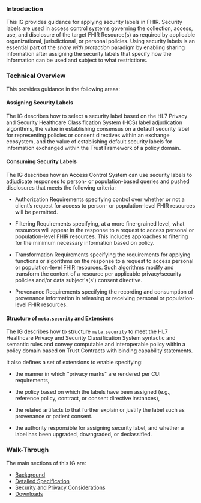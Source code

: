 ### Introduction
This IG provides guidance for applying security labels in FHIR. Security labels are used in access control systems governing the collection, access, use, and disclosure of the target FHIR Resource(s) as required by applicable organizational, jurisdictional, or personal policies. Using security labels is an essential part of the _share with protection_ paradigm by enabling sharing information after assigning the security labels that specify how the information can be used and subject to what restrictions.

### Technical Overview

This provides guidance in the following areas:

#### Assigning Security Labels
The IG describes how to select a security label based on the HL7 Privacy and Security Healthcare Classification System (HCS) label adjudication algorithms, the value in establishing consensus on a default security label for representing policies or consent directives within an exchange ecosystem, and the value of establishing default security labels for information exchanged within the Trust Framework of a policy domain.

#### Consuming Security Labels
The IG describes how an Access Control System can use security labels to adjudicate responses to person- or population-based queries and pushed disclosures that meets the following criteria:

- Authorization Requirements specifying control over whether or not a client’s request for access to person- or population-level FHIR resources will be permitted.
          
- Filtering Requirements specifying, at a more fine-grained level, what resources will appear in the response to a request to access personal or population-level FHIR resources. This includes approaches to filtering for the minimum necessary information based on policy.

- Transformation Requirements specifying the requirements for applying functions or algorithms on the response to a request to access personal or population-level FHIR resources. Such algorithms modify and transform the content of a resource per applicable privacy/security policies and/or data subject's(s') consent directive.

- Provenance Requirements specifying the recording and consumption of provenance information in releasing or receiving personal or population-level FHIR resources.

#### Structure of `meta.security` and Extensions
The IG describes how to structure `meta.security` to meet the HL7 Healthcare Privacy and Security Classification System syntactic and semantic rules and convey computable and interoperable policy within a policy domain based on Trust Contracts with binding capability statements.

It also defines a set of extensions to enable specifying: 

- the manner in which "privacy marks" are rendered per CUI requirements,

- the policy based on which the labels have been assigned (e.g., reference policy, contract, or consent directive instances),

- the related artifacts to that further explain or justify the label such as provenance or patient consent.

- the authority responsible for assigning security label, and whether a label has been upgraded, downgraded, or declassified.

### Walk-Through
The main sections of this IG are:

- [Background](background.html) 
- [Detailed Specification](spec.html)
- [Security and Privacy Considerations](security.html)
- [Downloads](downloads.html)

